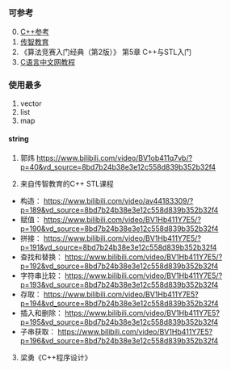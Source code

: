 ### 可参考
00. [C++参考](https://en.cppreference.com/w/)
01. [传智教育](https://www.bilibili.com/video/BV1Hb411Y7E5/?p=185&vd_source=8bd7b24b38e3e12c558d839b352b32f4)
02. 《算法竞赛入门经典（第2版）》 第5章 C++与STL入门
04. [C语言中文网教程](http://c.biancheng.net/stl/)

### 使用最多
1. vector
2. list
3. map

#### string
1. 郭炜
https://www.bilibili.com/video/BV1ob411q7vb/?p=40&vd_source=8bd7b24b38e3e12c558d839b352b32f4

2. 来自传智教育的C++ STL课程
- 构造：
https://www.bilibili.com/video/av44183309/?p=189&vd_source=8bd7b24b38e3e12c558d839b352b32f4
- 赋值：
https://www.bilibili.com/video/BV1Hb411Y7E5/?p=190&vd_source=8bd7b24b38e3e12c558d839b352b32f4
- 拼接：
https://www.bilibili.com/video/BV1Hb411Y7E5/?p=191&vd_source=8bd7b24b38e3e12c558d839b352b32f4
- 查找和替换：
https://www.bilibili.com/video/BV1Hb411Y7E5/?p=192&vd_source=8bd7b24b38e3e12c558d839b352b32f4
- 字符串比较：
https://www.bilibili.com/video/BV1Hb411Y7E5/?p=193&vd_source=8bd7b24b38e3e12c558d839b352b32f4
- 存取：
https://www.bilibili.com/video/BV1Hb411Y7E5?p=194&vd_source=8bd7b24b38e3e12c558d839b352b32f4
- 插入和删除：
https://www.bilibili.com/video/BV1Hb411Y7E5?p=195&vd_source=8bd7b24b38e3e12c558d839b352b32f4
- 子串获取：
https://www.bilibili.com/video/BV1Hb411Y7E5?p=196&vd_source=8bd7b24b38e3e12c558d839b352b32f4

3. 梁勇《C++程序设计》
